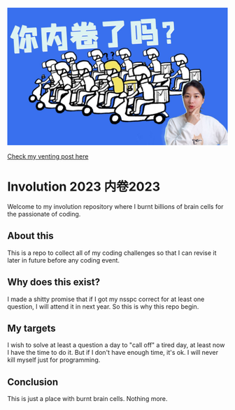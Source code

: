 ![Involution yyds](neijuan.jpg)

[Check my venting post here](https://github.com/Slimer210/Slimer210/blob/main/venting-please.md)
# Involution 2023 内卷2023
Welcome to my involution repository where I burnt billions of brain cells for the passionate of coding.

## About this
This is a repo to collect all of my coding challenges so that I can revise it later in future before any coding event. 

## Why does this exist?
I made a shitty promise that if I got my nsspc correct for at least one question, I will attend it in next year. So this is why this repo begin.

## My targets
I wish to solve at least a question a day to "call off" a tired day, at least now I have the time to do it. But if I don't have enough time, it's ok. I will never kill myself just for programming.

## Conclusion
This is just a place with burnt brain cells. Nothing more.